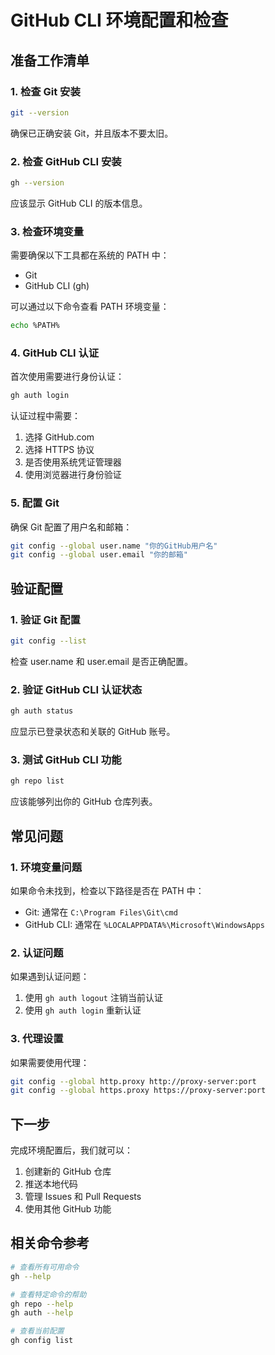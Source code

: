# GitHub CLI 环境配置和检查

## 准备工作清单

### 1. 检查 Git 安装
```bash
git --version
```
确保已正确安装 Git，并且版本不要太旧。

### 2. 检查 GitHub CLI 安装
```bash
gh --version
```
应该显示 GitHub CLI 的版本信息。

### 3. 检查环境变量
需要确保以下工具都在系统的 PATH 中：
- Git
- GitHub CLI (gh)

可以通过以下命令查看 PATH 环境变量：
```bash
echo %PATH%
```

### 4. GitHub CLI 认证
首次使用需要进行身份认证：
```bash
gh auth login
```
认证过程中需要：
1. 选择 GitHub.com
2. 选择 HTTPS 协议
3. 是否使用系统凭证管理器
4. 使用浏览器进行身份验证

### 5. 配置 Git
确保 Git 配置了用户名和邮箱：
```bash
git config --global user.name "你的GitHub用户名"
git config --global user.email "你的邮箱"
```

## 验证配置

### 1. 验证 Git 配置
```bash
git config --list
```
检查 user.name 和 user.email 是否正确配置。

### 2. 验证 GitHub CLI 认证状态
```bash
gh auth status
```
应显示已登录状态和关联的 GitHub 账号。

### 3. 测试 GitHub CLI 功能
```bash
gh repo list
```
应该能够列出你的 GitHub 仓库列表。

## 常见问题

### 1. 环境变量问题
如果命令未找到，检查以下路径是否在 PATH 中：
- Git: 通常在 `C:\Program Files\Git\cmd`
- GitHub CLI: 通常在 `%LOCALAPPDATA%\Microsoft\WindowsApps`

### 2. 认证问题
如果遇到认证问题：
1. 使用 `gh auth logout` 注销当前认证
2. 使用 `gh auth login` 重新认证

### 3. 代理设置
如果需要使用代理：
```bash
git config --global http.proxy http://proxy-server:port
git config --global https.proxy https://proxy-server:port
```

## 下一步
完成环境配置后，我们就可以：
1. 创建新的 GitHub 仓库
2. 推送本地代码
3. 管理 Issues 和 Pull Requests
4. 使用其他 GitHub 功能

## 相关命令参考
```bash
# 查看所有可用命令
gh --help

# 查看特定命令的帮助
gh repo --help
gh auth --help

# 查看当前配置
gh config list
```
